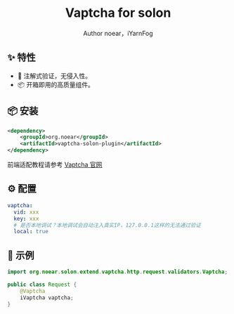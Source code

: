 <h1 align="center">Vaptcha for solon</h1>

<div align="center">
Author noear，iYarnFog
</div>

## ✨ 特性

- 🌈 注解式验证，无侵入性。
- 📦 开箱即用的高质量组件。

## 📦 安装

```xml
<dependency>
    <groupId>org.noear</groupId>
    <artifactId>vaptcha-solon-plugin</artifactId>
</dependency>
```

前端适配教程请参考 [Vaptcha 官网](https://www.vaptcha.com/document/install.html#pc-%E7%BD%91%E9%A1%B5%E9%83%A8%E7%BD%B2)

## ⚙️ 配置

```yaml
vaptcha:
  vid: xxx
  key: xxx
  # 是否本地调试？本地调试会自动注入真实IP，127.0.0.1这样的无法通过验证
  local: true
```

## 🔨 示例

```java
import org.noear.solon.extend.vaptcha.http.request.validators.Vaptcha;

public class Request {
    @Vaptcha
    iVaptcha vaptcha;
}
```